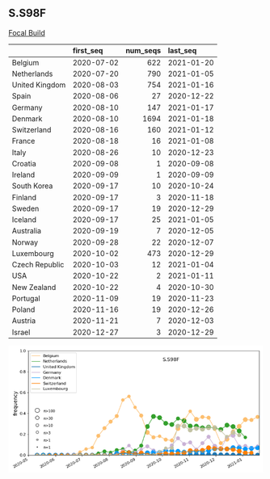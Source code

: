 

## S.S98F
[Focal Build](https://nextstrain.org/groups/neherlab/ncov/S.S98F?c=gt-S_98&f_region=Europe)

|                | first_seq   |   num_seqs | last_seq   |
|:---------------|:------------|-----------:|:-----------|
| Belgium        | 2020-07-02  |        622 | 2021-01-20 |
| Netherlands    | 2020-07-20  |        790 | 2021-01-05 |
| United Kingdom | 2020-08-03  |        754 | 2021-01-16 |
| Spain          | 2020-08-06  |         27 | 2020-12-22 |
| Germany        | 2020-08-10  |        147 | 2021-01-17 |
| Denmark        | 2020-08-10  |       1694 | 2021-01-18 |
| Switzerland    | 2020-08-16  |        160 | 2021-01-12 |
| France         | 2020-08-18  |         16 | 2021-01-08 |
| Italy          | 2020-08-26  |         10 | 2020-12-23 |
| Croatia        | 2020-09-08  |          1 | 2020-09-08 |
| Ireland        | 2020-09-09  |          1 | 2020-09-09 |
| South Korea    | 2020-09-17  |         10 | 2020-10-24 |
| Finland        | 2020-09-17  |          3 | 2020-11-18 |
| Sweden         | 2020-09-17  |         19 | 2020-12-29 |
| Iceland        | 2020-09-17  |         25 | 2021-01-05 |
| Australia      | 2020-09-19  |          7 | 2020-12-05 |
| Norway         | 2020-09-28  |         22 | 2020-12-07 |
| Luxembourg     | 2020-10-02  |        473 | 2020-12-29 |
| Czech Republic | 2020-10-03  |         12 | 2021-01-04 |
| USA            | 2020-10-22  |          2 | 2021-01-11 |
| New Zealand    | 2020-10-22  |          4 | 2020-10-30 |
| Portugal       | 2020-11-09  |         19 | 2020-11-23 |
| Poland         | 2020-11-16  |         19 | 2020-12-26 |
| Austria        | 2020-11-21  |          7 | 2020-12-03 |
| Israel         | 2020-12-27  |          3 | 2020-12-29 |

![Overall trends S.S98F](/overall_trends_figures/overall_trends_S.S98F.png)